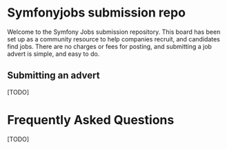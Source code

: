 # Symfonyjobs submission repo

Welcome to the Symfony Jobs submission repository. This board has been set up as a community resource to help companies recruit, and candidates find jobs.  There are no charges or fees for posting, and submitting a job advert is simple, and easy to do.
 
## Submitting an advert
 
[TODO]

# Frequently Asked Questions

[TODO]
